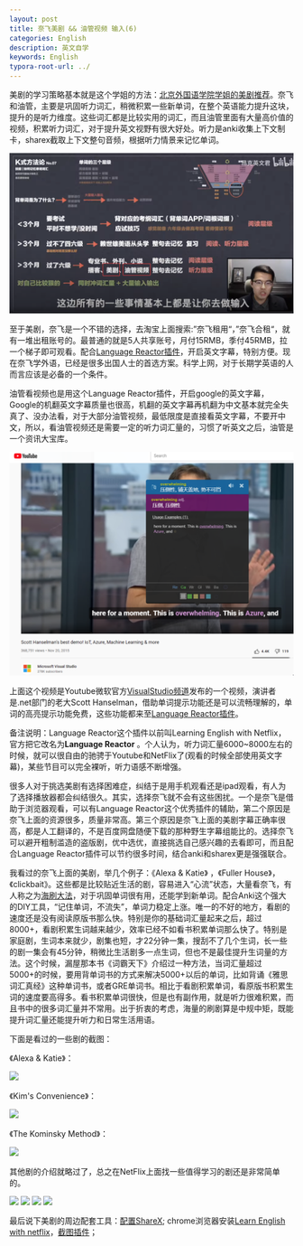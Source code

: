 ```yaml
---
layout: post
title: 奈飞美剧 && 油管视频 输入(6)
categories: English
description: 英文自学
keywords: English
typora-root-url: ../
---
```


美剧的学习策略基本就是这个学姐的方法：[北京外国语学院学姐的美剧推荐](https://www.bilibili.com/video/BV1xM4y1K7M7)。奈飞和油管，主要是巩固听力词汇，稍微积累一些新单词，在整个英语能力提升这块，提升的是听力维度。这些词汇都是比较实用的词汇，而且油管里面有大量高价值的视频，积累听力词汇，对于提升英文视野有很大好处。听力是anki收集上下文制卡，sharex截取上下文整句音频，根据听力情景来记忆单词。

![tingli223424.png](/images/posts/tingli223424.png)

至于美剧，奈飞是一个不错的选择，去淘宝上面搜索:”奈飞租用“，”奈飞合租“，就有一堆出租账号的。最普通的就是5人共享账号，月付15RMB，季付45RMB，拉一个梯子即可观看。配合[Language Reactor插件](https://chrome.google.com/webstore/detail/language-learning-with-ne/hoombieeljmmljlkjmnheibnpciblicm)，开启英文字幕，特别方便。现在奈飞学外语，已经是很多出国人士的首选方案。科学上网，对于长期学英语的人而言应该是必备的一个条件。

油管看视频也是用这个Language Reactor插件，开启google的英文字幕，Google的机翻英文字幕质量也很高，机翻的英文字幕再机翻为中文基本就完全失真了、没办法看，对于大部分油管视频，最低限度是直接看英文字幕，不要开中文，所以，看油管视频还是需要一定的听力词汇量的，习惯了听英文之后，油管是一个资讯大宝库。

![overwhelming](/images/posts/overwhelming6811.png)

上面这个视频是Youtube微软官方[VisualStudio频道](https://www.youtube.com/channel/UChqrDOwARrxdJF-ykAptc7w)发布的一个视频，演讲者是.net部门的老大Scott Hanselman，借助单词提示功能还是可以流畅理解的，单词的高亮提示功能免费，这些功能都来至[Language Reactor插件](https://chrome.google.com/webstore/detail/language-learning-with-ne/hoombieeljmmljlkjmnheibnpciblicm)。

备注说明：Language Reactor这个插件以前叫Learning English with Netflix，官方把它改名为**Language Reactor** 。个人认为，听力词汇量6000~8000左右的时候，就可以很自由的驰骋于Youtube和NetFlix了(观看的时候全部使用英文字幕)，某些节目可以完全裸听，听力语感不断增强。

很多人对于挑选美剧有选择困难症，纠结于是用手机观看还是ipad观看，有人为了选择播放器都会纠结很久。其实，选择奈飞就不会有这些困扰。一个是奈飞是借助于浏览器观看，可以有Language Reactor这个优秀插件的辅助，第二个原因是奈飞上面的资源很多，质量非常高。第三个原因是奈飞上面的美剧字幕正确率很高，都是人工翻译的，不是百度网盘随便下载的那种野生字幕组能比的。选择奈飞可以避开粗制滥造的盗版剧，优中选优，直接挑选自己感兴趣的去看即可，而且配合Language Reactor插件可以节约很多时间，结合anki和sharex更是强强联合。

我看过的奈飞上面的美剧，举几个例子：《Alexa & Katie》 ，《Fuller House》，《clickbait》。这些都是比较贴近生活的剧，容易进入“心流”状态，大量看奈飞，有人称之为[海刷大法](https://mp.weixin.qq.com/s/qRThm0n9pomTiL3Y9s7I-A)，对于巩固单词很有用，还能学到新单词。配合Anki这个强大的DIY工具，“记住单词，不流失”，单词力稳定上涨。唯一的不好的地方，看剧的速度还是没有阅读原版书那么快。特别是你的基础词汇量起来之后，超过8000+，看剧积累生词越来越少，效率已经不如看书积累单词那么快了。特别是家庭剧，生词本来就少，剧集也短，才22分钟一集，搜刮不了几个生词，长一些的剧一集会有45分钟，稍微比生活剧多一点生词，但也不是最佳提升生词量的方法。这个时候，漏屋那本书《词霸天下》介绍过一种方法，当词汇量超过5000+的时候，要用背单词书的方式来解决5000+以后的单词，比如背诵《雅思词汇真经》这种单词书，或者GRE单词书。相比于看剧积累单词，看原版书积累生词的速度要高得多。看书积累单词很快，但是也有副作用，就是听力很难积累，而且书中的很多词汇量并不常用。出于折衷的考虑，海量的刷剧算是中规中矩，既能提升词汇量还能提升听力和日常生活用语。

下面是看过的一些剧的截图：

《Alexa & Katie》：

<img src="https://cs-cn.top/images/posts/kitty555.png"/>

《Kim's Convenience》： 

<img src="https://cs-cn.top/images/posts/mr_king119.png"/>

《The Kominsky Method》：

<img src="https://cs-cn.top/images/posts/king_siki1322.png"/>

其他剧的介绍就略过了，总之在NetFlix上面找一些值得学习的剧还是非常简单的。

<img src="https://cs-cn.top/images/posts/trash_track1448.png"/>

<img src="https://cs-cn.top/images/posts/netflix_soap457.png"/>

<img src="https://cs-cn.top/images/posts/GreenHouse_Academy12731.png"/>



<img src="https://cs-cn.top/images/posts/kidsTV502.png"/>

最后说下美剧的周边配套工具：[配置ShareX](https://cs-cn.top/2019/07/10/anki_pdf_js_study/#sharex%E9%85%8D%E7%BD%AE); chrome浏览器安装[Learn English with netflix](https://chrome.google.com/webstore/detail/language-learning-with-ne/hoombieeljmmljlkjmnheibnpciblicm)，[截图插件](https://chrome.google.com/webstore/detail/awesome-screenshot-screen/nlipoenfbbikpbjkfpfillcgkoblgpmj)；
